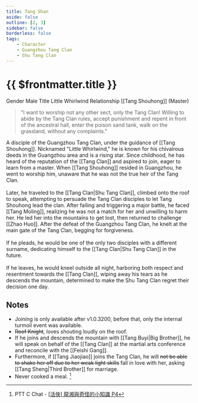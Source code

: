 ```yaml
---
title: Tang Shan
aside: false
outline: [2, 3]
sidebar: false
borderless: false
tags:
    - Character
    - Guangzhou Tang Clan
    - Shu Tang Clan
---
```


# {{ $frontmatter.title }}

<ChTabs position="bottom">
	<ChTab title="Tang Shan">
		<Ch src='/images/characters/special811/normal.webp' position='right'/>
		<ChName nameZh='唐衫' nameEn='Tang Shan' position='right' />
		<ChTable>
			<ChTr>
				<ChTd isTitle=true>
					Gender
				</ChTd>
				<ChTd>
					Male
				</ChTd>
			</ChTr>
			<ChTr>
				<ChTd isTitle=true>
					Title
				</ChTd>
				<ChTd>
					Little Whirlwind
				</ChTd>
			</ChTr>
			<ChTr>
				<ChTd isTitle=true position='center'>
					Relationship
				</ChTd>
			</ChTr>
			<ChTr>
				<ChTd position='center'>
					[[Tang Shouhong]] (Master)
				</ChTd>
			</ChTr>
		</ChTable>
	</ChTab>
</ChTabs>

> "I want to worship not any other sect, only the Tang Clan! Willing to abide by the Tang Clan rules, accept punishment and repent in front of the ancestral hall, enter the poison sand tank, walk on the grassland, without any complaints."

A disciple of the Guangzhou Tang Clan, under the guidance of [[Tang Shouhong]]. Nicknamed "Little Whirlwind," he is known for his chivalrous deeds in the Guangzhou area and is a rising star. Since childhood, he has heard of the reputation of the [[Tang Clan]] and aspired to join, eager to learn from a master. When [[Tang Shouhong]] resided in Guangzhou, he went to worship him, unaware that he was not the true heir of the Tang Clan.
<br><br>
Later, he traveled to the [[Tang Clan|Shu Tang Clan]], climbed onto the roof to speak, attempting to persuade the Tang Clan disciples to let Tang Shouhong lead the clan. After failing and triggering a major battle, he faced [[Tang Moling]], realizing he was not a match for her and unwilling to harm her. He led her into the mountains to get lost, then returned to challenge [[Zhao Huo]]. After the defeat of the Guangzhou Tang Clan, he knelt at the main gate of the Tang Clan, begging for forgiveness.
<br><br>
If he pleads, he would be one of the only two disciples with a different surname, dedicating himself to the [[Tang Clan|Shu Tang Clan]] in the future.
<br><br>
If he leaves, he would kneel outside all night, harboring both respect and resentment towards the [[Tang Clan]], wiping away his tears as he descends the mountain, determined to make the Shu Tang Clan regret their decision one day.

## Notes

-   Joining is only available after v1.0.3200, before that, only the internal turmoil event was available.
-   ~~Roof Knight~~, loves shouting loudly on the roof.
-   If he joins and descends the mountain with [[Tang Buyi|Big Brother]], he will speak on behalf of the [[Tang Clan]] at the martial arts conference and reconcile with the [[Feishi Gang]].
-   Furthermore, if [[Tang Jiaojiao]] joins the Tang Clan, he will ~~not be able to shake her off due to her weak light skills~~ fall in love with her, asking [[Tang Sheng|Third Brother]] for marriage.
-   Never cooked a meal. [^1]

[^1]: PTT C Chat - [\[活俠\] 龍湘與奇怪的小知識 P4](https://www.ptt.cc/bbs/C_Chat/M.1729423145.A.69F.html)

